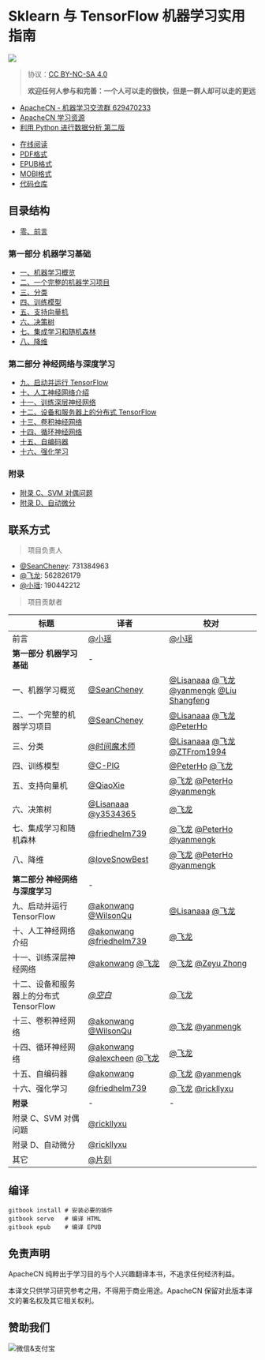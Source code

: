 # Sklearn 与 TensorFlow 机器学习实用指南

![](cover.jpg)

> 协议：[CC BY-NC-SA 4.0](http://creativecommons.org/licenses/by-nc-sa/4.0/)
> 
> **欢迎任何人参与和完善：一个人可以走的很快，但是一群人却可以走的更远**

* [ApacheCN - 机器学习交流群 629470233](http://shang.qq.com/wpa/qunwpa?idkey=30e5f1123a79867570f665aa3a483ca404b1c3f77737bc01ec520ed5f078ddef)
* [ApacheCN 学习资源](http://www.apachecn.org/)
* [利用 Python 进行数据分析 第二版](https://github.com/apachecn/pyda-2e-zh)

<!-- break -->

+ [在线阅读](https://hand2st.apachecn.org)
+ [PDF格式](https://www.gitbook.com/download/pdf/book/wizardforcel/hands-on-ml-with-sklearn-and-tf)
+ [EPUB格式](https://www.gitbook.com/download/epub/book/wizardforcel/hands-on-ml-with-sklearn-and-tf)
+ [MOBI格式](https://www.gitbook.com/download/mobi/book/wizardforcel/hands-on-ml-with-sklearn-and-tf)
+ [代码仓库](https://github.com/apachecn/hands_on_Ml_with_Sklearn_and_TF)

## 目录结构

* [零、前言](docs/0.前言.md)

### 第一部分 机器学习基础

* [一、机器学习概览](docs/1.机器学习概览.md)
* [二、一个完整的机器学习项目](docs/2.一个完整的机器学习项目.md)
* [三、分类](docs/3.分类.md)
* [四、训练模型](docs/4.训练模型.md)
* [五、支持向量机](docs/5.支持向量机.md)
* [六、决策树](docs/6.决策树.md)
* [七、集成学习和随机森林](docs/7.集成学习和随机森林.md)
* [八、降维](docs/8.降维.md)

### 第二部分 神经网络与深度学习

* [九、启动并运行 TensorFlow](docs/9.启动并运行_TensorFlow.md)
* [十、人工神经网络介绍](docs/10.人工神经网络介绍.md)
* [十一、训练深层神经网络](docs/11.训练深层神经网络.md)
* [十二、设备和服务器上的分布式 TensorFlow](docs/12.设备和服务器上的分布式_TensorFlow.md)
* [十三、卷积神经网络](docs/13.卷积神经网络.md)
* [十四、循环神经网络](docs/14.循环神经网络.md)
* [十五、自编码器](docs/15.自编码器.md)
* [十六、强化学习](docs/16.强化学习.md)

### 附录

* [附录 C、SVM 对偶问题](docs/C.SVM_对偶问题.md)
* [附录 D、自动微分](docs/D.自动微分.md)

## 联系方式

> 项目负责人

* [@SeanCheney](https://www.jianshu.com/u/130f76596b02): 731384963
* [@飞龙](https://github.com/wizardforcel): 562826179
* [@小瑶](https://github.com/chenyyx): 190442212

> 项目贡献者

| 标题 | 译者 | 校对 |
| --- | --- | --- |
| 前言 | [@小瑶](https://github.com/chenyyx) | [@小瑶](https://github.com/chenyyx) |
| **第一部分 机器学习基础** | - |
| 一、机器学习概览 | [@SeanCheney](https://www.jianshu.com/u/130f76596b02) | [@Lisanaaa](https://github.com/Lisanaaa) [@飞龙](https://github.com/wizardforcel) [@yanmengk](https://github.com/yanmengk) [@Liu Shangfeng](https://github.com/codershangfeng) |
| 二、一个完整的机器学习项目 | [@SeanCheney](https://www.jianshu.com/u/130f76596b02) | [@Lisanaaa](https://github.com/Lisanaaa) [@飞龙](https://github.com/wizardforcel) [@PeterHo](https://github.com/PeterHo) |
| 三、分类 | [@时间魔术师](https://github.com/hewind1992) | [@Lisanaaa](https://github.com/Lisanaaa) [@飞龙](https://github.com/wizardforcel) [@ZTFrom1994](https://github.com/ZTFrom1994) |
| 四、训练模型 | [@C-PIG](https://github.com/C-PIG) | [@PeterHo](https://github.com/PeterHo) [@飞龙](https://github.com/wizardforcel) |
| 五、支持向量机 | [@QiaoXie](https://github.com/QiaoXie) | [@飞龙](https://github.com/wizardforcel) [@PeterHo](https://github.com/PeterHo) [@yanmengk](https://github.com/yanmengk) |
| 六、决策树 | [@Lisanaaa](https://github.com/Lisanaaa) [@y3534365](https://github.com/y3534365) | [@飞龙](https://github.com/wizardforcel) |
| 七、集成学习和随机森林 | [@friedhelm739](https://github.com/friedhelm739) | [@飞龙](https://github.com/wizardforcel) [@PeterHo](https://github.com/PeterHo) [@yanmengk](https://github.com/yanmengk) |
| 八、降维 | [@loveSnowBest](https://github.com/zehuichen123) | [@飞龙](https://github.com/wizardforcel) [@PeterHo](https://github.com/PeterHo) [@yanmengk](https://github.com/yanmengk) |
| **第二部分 神经网络与深度学习** | - |
| 九、启动并运行 TensorFlow | [@akonwang](https://github.com/wangxupeng) [@WilsonQu](https://github.com/WilsonQu) | [@Lisanaaa](https://github.com/Lisanaaa) [@飞龙](https://github.com/wizardforcel) |
| 十、人工神经网络介绍 | [@akonwang](https://github.com/wangxupeng) [@friedhelm739](https://github.com/friedhelm739) | [@飞龙](https://github.com/wizardforcel) |
| 十一、训练深层神经网络 | [@akonwang](https://github.com/wangxupeng) [@飞龙](https://github.com/wizardforcel) | [@飞龙](https://github.com/wizardforcel) [@Zeyu Zhong](https://github.com/zhearing) |
| 十二、设备和服务器上的分布式 TensorFlow | [*@空白*](https://github.com/yhcheer) | [@飞龙](https://github.com/wizardforcel) |
| 十三、卷积神经网络 | [@akonwang](https://github.com/wangxupeng) [@WilsonQu](https://github.com/WilsonQu) | [@飞龙](https://github.com/wizardforcel) [@yanmengk](https://github.com/yanmengk) |
| 十四、循环神经网络 | [@akonwang](https://github.com/wangxupeng) [@alexcheen](https://github.com/alexcheen) [@飞龙](https://github.com/wizardforcel) | [@飞龙](https://github.com/wizardforcel) |
| 十五、自编码器 | [@akonwang](https://github.com/wangxupeng) | [@飞龙](https://github.com/wizardforcel) [@yanmengk](https://github.com/yanmengk) |
| 十六、强化学习 | [@friedhelm739](https://github.com/friedhelm739) | [@飞龙](https://github.com/wizardforcel) [@rickllyxu](https://github.com/rickllyxu) |
| **附录** | - | - |
| 附录 C、SVM 对偶问题 | [@rickllyxu](https://github.com/rickllyxu) |
| 附录 D、自动微分 | [@rickllyxu](https://github.com/rickllyxu) |
| 其它 | [@片刻](https://github.com/jiangzhonglian) |

## 编译

```
gitbook install # 安装必要的插件
gitbook serve   # 编译 HTML
gitbook epub    # 编译 EPUB
```

## 免责声明

ApacheCN 纯粹出于学习目的与个人兴趣翻译本书，不追求任何经济利益。

本译文只供学习研究参考之用，不得用于商业用途。ApacheCN 保留对此版本译文的署名权及其它相关权利。

## 赞助我们

<img src="http://www.apachecn.org/img/about/donate.jpg" alt="微信&支付宝" />
